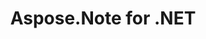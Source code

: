 ---
title: Aspose.Note for .NET
type: docs
weight: 10
url: /zh/net/
keywords: "Aspose.Note for .NET, Aspose Note, Aspose API Reference."
description: Aspose.Note for .NET，可以在没有 Microsoft Office 自动化的情况下使用 Microsoft OneNote 文件进行编程。
is_root: true
---